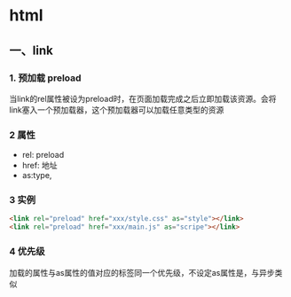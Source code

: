 # html
## 一、link
### 1. 预加载 preload
当link的rel属性被设为preload时，在页面加载完成之后立即加载该资源。会将link塞入一个预加载器，这个预加载器可以加载任意类型的资源
### 2 属性
- rel: preload
- href: 地址
- as:type,

### 3 实例
```html
<link rel="preload" href="xxx/style.css" as="style"></link>
<link rel="preload" href="xxx/main.js" as="scripe"></link>

```
### 4 优先级
加载的属性与as属性的值对应的标签同一个优先级，不设定as属性是，与异步类似